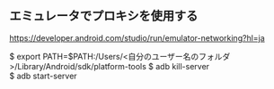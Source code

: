## エミュレータでプロキシを使用する
https://developer.android.com/studio/run/emulator-networking?hl=ja


$ export PATH=$PATH:/Users/<自分のユーザー名のフォルダ>/Library/Android/sdk/platform-tools
$ adb kill-server                                                               
$ adb start-server  
